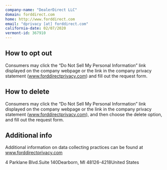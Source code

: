 ```yaml
---
company-name: "DealerDirect LLC"
domain: forddirect.com
home: http://www.forddirect.com
email: "dprivacy [at] forddirect.com"
california-date: 02/07/2020
vermont-id: 367910
---
```

## How to opt out


Consumers may click the “Do Not Sell My Personal Information” link displayed on the company webpage or the link in the company privacy statement (www.forddirectprivacy.com) and fill out the request form.

## How to delete


Consumers may click the “Do Not Sell My Personal Information” link displayed on the company webpage or the link in the company privacy statement (www.forddirectprivacy.com), and then choose the delete option, and fill out the request form.

## Additional info


Additional information on data collecting practices can be found at www.forddirectprivacy.com

4 Parklane Blvd.Suite 140Dearborn, MI 48126-4218United States














